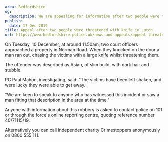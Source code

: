 ```yaml
area: Bedfordshire
og:
  description: We are appealing for information after two people were threatened with a knife in Luton.
publish:
  date: 17 Dec 2019
title: Appeal after two people were threatened with knife in Luton
url: https://www.bedfordshire.police.uk/news-and-appeals/appeal-threatened-knife-luton-dec19
```

On Tuesday, 10 December, at around 11.50am, two court officers approached a property in Norman Road. When they knocked on the door a man ran out, chasing the victims with a large knife whilst threatening them.

The offender was described as Asian, of slim build, with dark hair and stubble.

PC Paul Mahon, investigating, said: "The victims have been left shaken, and were lucky they were able to get away.

"We are keen to speak to anyone who has witnessed this incident or saw a man fitting that description in the area at the time."

Anyone with information about this robbery is asked to contact police on 101 or through the force's online reporting centre, quoting reference number 40/71115/19.

Alternatively you can call independent charity Crimestoppers anonymously on 0800 555 111.
